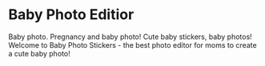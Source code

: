 # Baby Photo Editior

Baby photo. Pregnancy and baby photo! Cute baby stickers, baby photos!
Welcome to Baby Photo Stickers - the best photo editor for moms to create a cute baby photo!
